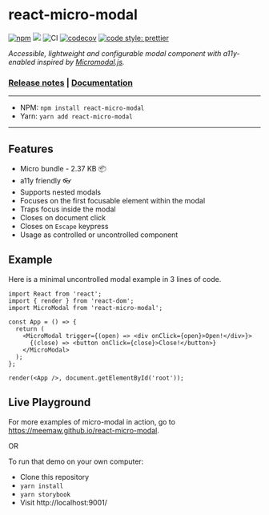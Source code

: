 # react-micro-modal

[![npm](https://img.shields.io/npm/v/react-micro-modal.svg)](https://www.npmjs.com/package/react-micro-modal) [![](https://badgen.net/bundlephobia/minzip/react-micro-modal)](https://bundlephobia.com/result?p=react-micro-modal) ![CI](https://github.com/Meemaw/react-micro-modal/workflows/CI/badge.svg) [![codecov](https://codecov.io/gh/Meemaw/react-micro-modal/branch/master/graph/badge.svg?token=xdrppK2PPf)](https://codecov.io/gh/Meemaw/react-micro-modal) [![code style: prettier](https://img.shields.io/badge/code_style-prettier-ff69b4.svg)](https://github.com/prettier/prettier)

_Accessible, lightweight and configurable modal component with a11y-enabled inspired by [Micromodal.js](https://github.com/Ghosh/micromodal)._

### [Release notes](https://github.com/Meemaw/react-micro-modal/releases) | [Documentation](https://github.com/Meemaw/react-micro-modal/tree/master/docs)

---

- NPM: `npm install react-micro-modal`
- Yarn: `yarn add react-micro-modal`

---

## Features

- Micro bundle - 2.37 KB 📦
- a11y friendly 👓
- Supports nested modals
- Focuses on the first focusable element within the modal
- Traps focus inside the modal
- Closes on document click
- Closes on `Escape` keypress
- Usage as controlled or uncontrolled component

## Example

Here is a minimal uncontrolled modal example in 3 lines of code.

```tsx
import React from 'react';
import { render } from 'react-dom';
import MicroModal from 'react-micro-modal';

const App = () => {
  return (
    <MicroModal trigger={(open) => <div onClick={open}>Open!</div>}>
      {(close) => <button onClick={close}>Close!</button>}
    </MicroModal>
  );
};

render(<App />, document.getElementById('root'));
```

## Live Playground

For more examples of micro-modal in action, go to https://meemaw.github.io/react-micro-modal.

OR

To run that demo on your own computer:

- Clone this repository
- `yarn install`
- `yarn storybook`
- Visit http://localhost:9001/
